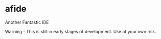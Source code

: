afide
=====
Another Fantastic IDE

Warning - This is still in early stages of development.  Use at your own risk.
